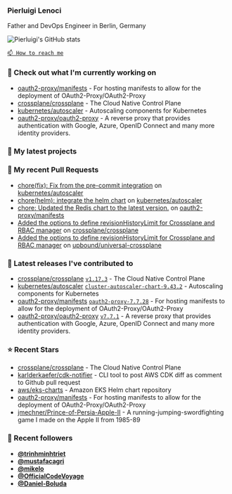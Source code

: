 ### Pierluigi Lenoci

Father and DevOps Engineer in Berlin, Germany

![Pierluigi's GitHub stats](https://github-readme-stats.vercel.app/api?username=pierluigilenoci&show=reviews,discussions_started,discussions_answered,prs_merged,prs_merged_percentage&show_icons=true&theme=trasparent&cache_seconds=86400)

[`📫 How to reach me`](https://about.me/pierluigi.lenoci)

### 👷 Check out what I'm currently working on

- [oauth2-proxy/manifests](https://github.com/oauth2-proxy/manifests) - For hosting manifests to allow for the deployment of OAuth2-Proxy/OAuth2-Proxy
- [crossplane/crossplane](https://github.com/crossplane/crossplane) - The Cloud Native Control Plane
- [kubernetes/autoscaler](https://github.com/kubernetes/autoscaler) - Autoscaling components for Kubernetes
- [oauth2-proxy/oauth2-proxy](https://github.com/oauth2-proxy/oauth2-proxy) - A reverse proxy that provides authentication with Google, Azure, OpenID Connect and many more identity providers.

### 🌱 My latest projects


### 🔨 My recent Pull Requests

- [chore(fix): Fix from the pre-commit integration](https://github.com/kubernetes/autoscaler/pull/7468) on [kubernetes/autoscaler](https://github.com/kubernetes/autoscaler)
- [chore(helm): integrate the helm chart](https://github.com/kubernetes/autoscaler/pull/7467) on [kubernetes/autoscaler](https://github.com/kubernetes/autoscaler)
- [chore: Updated the Redis chart to the latest version.](https://github.com/oauth2-proxy/manifests/pull/247) on [oauth2-proxy/manifests](https://github.com/oauth2-proxy/manifests)
- [Added the options to define revisionHistoryLimit for Crossplane and RBAC manager](https://github.com/crossplane/crossplane/pull/6013) on [crossplane/crossplane](https://github.com/crossplane/crossplane)
- [Added the options to define revisionHistoryLimit for Crossplane and RBAC manager](https://github.com/upbound/universal-crossplane/pull/484) on [upbound/universal-crossplane](https://github.com/upbound/universal-crossplane)

### 🔭 Latest releases I've contributed to

- [crossplane/crossplane](https://github.com/crossplane/crossplane) [`v1.17.3`](https://github.com/crossplane/crossplane/releases/tag/v1.17.3) - The Cloud Native Control Plane
- [kubernetes/autoscaler](https://github.com/kubernetes/autoscaler) [`cluster-autoscaler-chart-9.43.2`](https://github.com/kubernetes/autoscaler/releases/tag/cluster-autoscaler-chart-9.43.2) - Autoscaling components for Kubernetes
- [oauth2-proxy/manifests](https://github.com/oauth2-proxy/manifests) [`oauth2-proxy-7.7.28`](https://github.com/oauth2-proxy/manifests/releases/tag/oauth2-proxy-7.7.28) - For hosting manifests to allow for the deployment of OAuth2-Proxy/OAuth2-Proxy
- [oauth2-proxy/oauth2-proxy](https://github.com/oauth2-proxy/oauth2-proxy) [`v7.7.1`](https://github.com/oauth2-proxy/oauth2-proxy/releases/tag/v7.7.1) - A reverse proxy that provides authentication with Google, Azure, OpenID Connect and many more identity providers.

### ⭐ Recent Stars

- [crossplane/crossplane](https://github.com/crossplane/crossplane) - The Cloud Native Control Plane
- [karlderkaefer/cdk-notifier](https://github.com/karlderkaefer/cdk-notifier) - CLI tool to post AWS CDK diff as comment to Github pull request
- [aws/eks-charts](https://github.com/aws/eks-charts) - Amazon EKS Helm chart repository
- [oauth2-proxy/manifests](https://github.com/oauth2-proxy/manifests) - For hosting manifests to allow for the deployment of OAuth2-Proxy/OAuth2-Proxy
- [jmechner/Prince-of-Persia-Apple-II](https://github.com/jmechner/Prince-of-Persia-Apple-II) - A running-jumping-swordfighting game I made on the Apple II from 1985-89

### 💖 Recent followers

- [**@trinhminhtriet**](https://github.com/trinhminhtriet)
- [**@mustafacagri**](https://github.com/mustafacagri)
- [**@mikelo**](https://github.com/mikelo)
- [**@OfficialCodeVoyage**](https://github.com/OfficialCodeVoyage)
- [**@Daniel-Boluda**](https://github.com/Daniel-Boluda)
